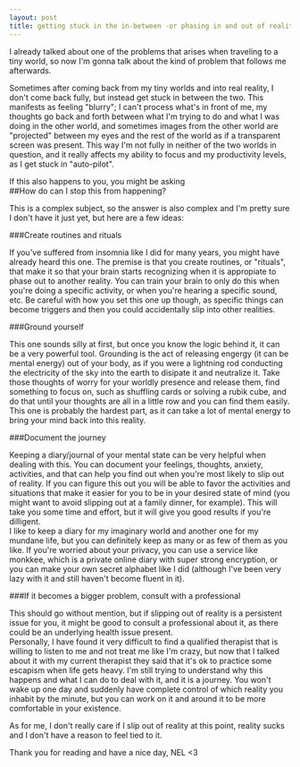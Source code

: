 ```yaml
---
layout: post
title: getting stuck in the in-between -or phasing in and out of reality
---
```


I already talked about one of the problems that arises when traveling to a tiny world, so now I'm gonna talk about the kind of problem that follows me afterwards.

Sometimes after coming back from my tiny worlds and into real reality, I don't come back fully, but instead get stuck in between the two. This manifests as feeling "blurry"; I can't process what's in front of me, my thoughts go back and forth between what I'm trying to do and what I was doing in the other world, and sometimes images from the other world are "projected" between my eyes and the rest of the world as if a transparent screen was present. This way I'm not fully in neither of the two worlds in question, and it really affects my ability to focus and my productivity levels, as I get stuck in "auto-pilot".

If this also happens to you, you might be asking  
##How do can I stop this from happening?  


This is a complex subject, so the answer is also complex and I'm pretty sure I don't have it just yet, but here are a few ideas:

###Create routines and rituals  

If you've suffered from insomnia like I did for many years, you might have already heard this one. The premise is that you create routines, or "rituals", that make it so that your brain starts recognizing when it is appropiate to phase out to another reality. You can train your brain to only do this when you're doing a specific activity, or when you're hearing a specific sound, etc. Be careful with how you set this one up though, as specific things can become triggers and then you could accidentally slip into other realities.

###Ground yourself  

This one sounds silly at first, but once you know the logic behind it, it can be a very powerful tool. Grounding is the act of releasing engergy (it can be mental energy) out of your body, as if you were a lightning rod conducting the electricity of the sky into the earth to disipate it and neutralize it. Take those thoughts of worry for your worldly presence and release them, find something to focus on, such as shuffling cards or solving a rubik cube, and do that until your thoughts are all in a little row and you can find them easily. This one is probably the hardest part, as it can take a lot of mental energy to bring your mind back into this reality.

###Document the journey  

Keeping a diary/journal of your mental state can be very helpful when dealing with this. You can document your feelings, thoughts, anxiety, activities, and that can help you find out when you're most likely to slip out of reality. If you can figure this out you will be able to favor the activities and situations that make it easier for you to be in your desired state of mind (you might want to avoid slipping out at a family dinner, for example). This will take you some time and effort, but it will give you good results if you're dilligent.  
I like to keep a diary for my imaginary world and another one for my mundane life, but you can definitely keep as many or as few of them as you like. If you're worried about your privacy, you can use a service like monkkee, which is a private online diary with super strong encryption, or you can make your own secret alphabet like I did (although I've been very lazy with it and still haven't become fluent in it).

###If it becomes a bigger problem, consult with a professional  

This should go without mention, but if slipping out of reality is a persistent issue for you, it might be good to consult a professional about it, as there could be an underlying health issue present.  
Personally, I have found it very difficult to find a qualified therapist that is willing to listen to me and not treat me like I'm crazy, but now that I talked about it with my current therapist they said that it's ok to practice some escapism when life gets heavy. I'm still trying to understand why this happens and what I can do to deal with it, and it is a journey. You won't wake up one day and suddenly have complete control of which reality you inhabit by the minute, but you can work on it and around it to be more comfortable in your existence.

As for me, I don't really care if I slip out of reality at this point, reality sucks and I don't have a reason to feel tied to it.

Thank you for reading and have a nice day, NEL <3